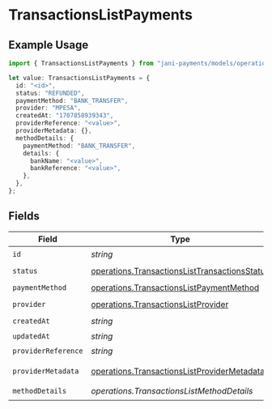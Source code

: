# TransactionsListPayments

## Example Usage

```typescript
import { TransactionsListPayments } from "jani-payments/models/operations";

let value: TransactionsListPayments = {
  id: "<id>",
  status: "REFUNDED",
  paymentMethod: "BANK_TRANSFER",
  provider: "MPESA",
  createdAt: "1707858939343",
  providerReference: "<value>",
  providerMetadata: {},
  methodDetails: {
    paymentMethod: "BANK_TRANSFER",
    details: {
      bankName: "<value>",
      bankReference: "<value>",
    },
  },
};
```

## Fields

| Field                                                                                                          | Type                                                                                                           | Required                                                                                                       | Description                                                                                                    |
| -------------------------------------------------------------------------------------------------------------- | -------------------------------------------------------------------------------------------------------------- | -------------------------------------------------------------------------------------------------------------- | -------------------------------------------------------------------------------------------------------------- |
| `id`                                                                                                           | *string*                                                                                                       | :heavy_check_mark:                                                                                             | N/A                                                                                                            |
| `status`                                                                                                       | [operations.TransactionsListTransactionsStatus](../../models/operations/transactionslisttransactionsstatus.md) | :heavy_check_mark:                                                                                             | N/A                                                                                                            |
| `paymentMethod`                                                                                                | [operations.TransactionsListPaymentMethod](../../models/operations/transactionslistpaymentmethod.md)           | :heavy_check_mark:                                                                                             | N/A                                                                                                            |
| `provider`                                                                                                     | [operations.TransactionsListProvider](../../models/operations/transactionslistprovider.md)                     | :heavy_check_mark:                                                                                             | N/A                                                                                                            |
| `createdAt`                                                                                                    | *string*                                                                                                       | :heavy_check_mark:                                                                                             | N/A                                                                                                            |
| `updatedAt`                                                                                                    | *string*                                                                                                       | :heavy_minus_sign:                                                                                             | N/A                                                                                                            |
| `providerReference`                                                                                            | *string*                                                                                                       | :heavy_check_mark:                                                                                             | N/A                                                                                                            |
| `providerMetadata`                                                                                             | [operations.TransactionsListProviderMetadata](../../models/operations/transactionslistprovidermetadata.md)     | :heavy_check_mark:                                                                                             | Any valid JSON value                                                                                           |
| `methodDetails`                                                                                                | *operations.TransactionsListMethodDetails*                                                                     | :heavy_check_mark:                                                                                             | N/A                                                                                                            |
